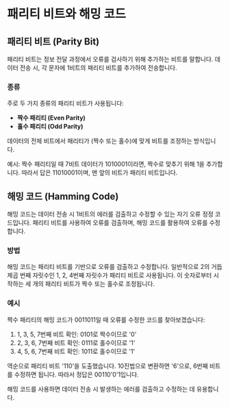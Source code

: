 # 패리티 비트와 해밍 코드

## 패리티 비트 (Parity Bit)

패리티 비트는 정보 전달 과정에서 오류를 검사하기 위해 추가하는 비트를 말합니다. 데이터 전송 시, 각 문자에 1비트의 패리티 비트를 추가하여 전송합니다.

### 종류

주로 두 가지 종류의 패리티 비트가 사용됩니다:
- **짝수 패리티 (Even Parity)**
- **홀수 패리티 (Odd Parity)**

데이터의 전체 비트에서 패리티가 (짝수 또는 홀수)에 맞게 비트를 조정하는 방식입니다.

예시: 짝수 패리티일 때 7비트 데이터가 1010001이라면, 짝수로 맞추기 위해 1을 추가합니다. 따라서 답은 11010001이며, 맨 앞의 비트가 패리티 비트입니다.

## 해밍 코드 (Hamming Code)

해밍 코드는 데이터 전송 시 1비트의 에러를 검출하고 수정할 수 있는 자기 오류 정정 코드입니다. 패리티 비트를 사용하여 오류를 검출하며, 해밍 코드를 활용하여 오류를 수정합니다.

### 방법

해밍 코드는 패리티 비트를 기반으로 오류를 검출하고 수정합니다. 일반적으로 2의 거듭제곱 번째 자릿수인 1, 2, 4번째 자릿수가 패리티 비트로 사용됩니다. 이 숫자로부터 시작하는 세 개의 패리티 비트가 짝수 또는 홀수로 조정됩니다.

### 예시

짝수 패리티의 해밍 코드가 0011011일 때 오류를 수정한 코드를 찾아보겠습니다:

1. 1, 3, 5, 7번째 비트 확인: 0101로 짝수이므로 '0'
2. 2, 3, 6, 7번째 비트 확인: 0111로 홀수이므로 '1'
3. 4, 5, 6, 7번째 비트 확인: 1011로 홀수이므로 '1'

역순으로 패리티 비트 '110'을 도출했습니다. 10진법으로 변환하면 '6'으로, 6번째 비트를 수정하면 됩니다. 따라서 정답은 00110'0'1입니다.

해밍 코드를 사용하면 데이터 전송 시 발생하는 에러를 검출하고 수정하는 데 유용합니다.
